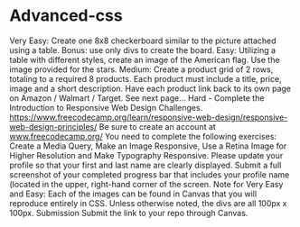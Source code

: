 # Advanced-css
Very Easy: Create one 8x8 checkerboard similar to the picture attached using a table. Bonus: use only  divs to create the board. Easy: Utilizing a table with different styles, create an image of the American flag. Use the image  provided for the stars. Medium: Create a product grid of 2 rows, totaling to a required 8 products. Each product must include a  title, price, image and a short description. Have each product link back to its own page on Amazon /  Walmart / Target. See next page... Hard - Complete the Introduction to  Responsive Web Design Challenges.   https://www.freecodecamp.org/learn/responsive-web-design/responsive-web-design-principles/ Be sure to create an account at www.freecodecamp.org/  You need to complete the following exercises:  Create a Media Query, Make an Image Responsive, Use a Retina Image for Higher Resolution and Make  Typography Responsive. Please update your profile so that your first and last name are clearly displayed.  Submit a full screenshot of your completed progress bar that includes your profile name (located in the  upper, right-hand corner of the screen.  Note for Very Easy and Easy: Each of the images can be found in Canvas that you will reproduce  entirely in CSS.  Unless otherwise noted, the divs are all 100px x 100px. Submission Submit the link to your repo through Canvas. 
